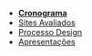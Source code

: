 - [**Cronograma**](/pages/cronograma.md)
- [Sites Avaliados](/pages/sitesavaliados.md)
- [Processo Design](/pages/processo_design.md)
- [Apresentações](/pages/apresentacoes.md)
